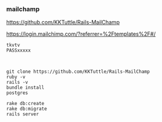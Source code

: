 ### mailchamp

https://github.com/KKTuttle/Rails-MailChamp

https://login.mailchimp.com/?referrer=%2Ftemplates%2F#/


```
tkvtv
PASSxxxxx



```

```
git clone https://github.com/KKTuttle/Rails-MailChamp
ruby -v
rails -v
bundle install
postgres

rake db:create
rake db:migrate
rails server

```


```

```


